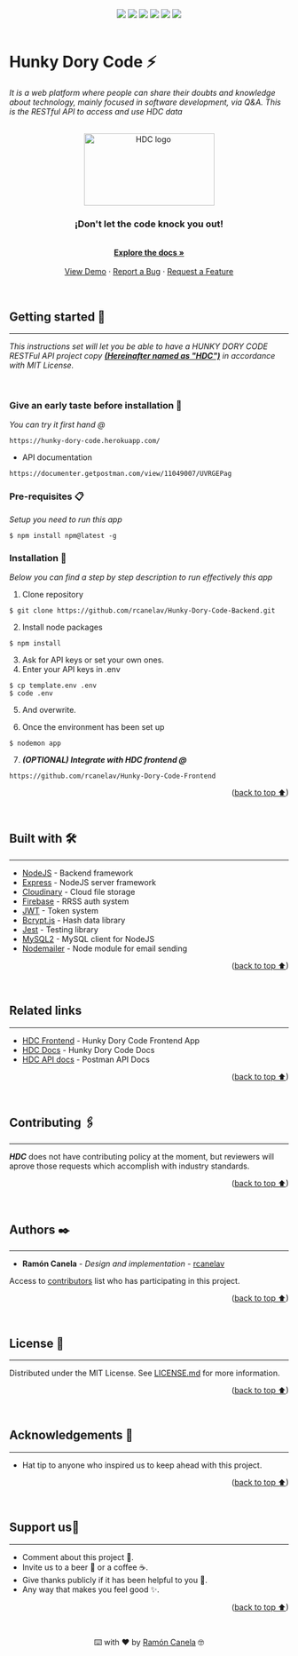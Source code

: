 ﻿<div id="top"></div>
<div align="center">
    <img src="https://img.shields.io/github/issues/rcanelav/Hunky-Dory-Code-Backend" />
    <img src="https://img.shields.io/github/forks/rcanelav/Hunky-Dory-Code-Backend" />
    <img src="https://img.shields.io/github/stars/rcanelav/Hunky-Dory-Code-Backend" />
    <img src="https://img.shields.io/github/license/rcanelav/Hunky-Dory-Code-Backend" />
    <img src="https://img.shields.io/github/commit-activity/m/rcanelav/Hunky-Dory-Code-Backend" />
    <img src="https://img.shields.io/twitter/url?url=https%3A%2F%2Fgithub.com%2Frcanelav%2FHunky-Dory-Code-Backend" />
</div>

</br>

# Hunky Dory Code ⚡

_It is a web platform where people can share their doubts and knowledge about technology, mainly focused in software development, via Q&A. This is the RESTful API to access and use HDC data_

<br />

<div align="center">
  <a href="https://github.com/rcanelav/Hunky-Dory-Code-Backend/">
    <img src="https://res.cloudinary.com/rayci/image/upload/v1646335388/logo_rmhaes.png" alt="HDC logo" width="235" height="130">
  </a>

  <h3 align="center">¡Don't let the code knock you out!</h3>

  <p align="center">
    <br />
    <a href="https://github.com/rcanelav/Hunky-Dory-Code-Docs"><strong>Explore the docs »</strong></a>
    <br />
    <br />
    <a href="https://rcanelav.github.io/Hunky-Dory-Code-Backend/">View Demo</a>
    ·
    <a href="https://github.com/rcanelav/Hunky-Dory-Code-Backend/issues">Report a Bug</a>
    ·
    <a href="https://github.com/rcanelav/Hunky-Dory-Code-Backend/issues">Request a Feature</a>
  </p>
</div>
<br />

## Getting started 🚀
---

_This instructions set will let you be able to have a HUNKY DORY CODE RESTFul API project copy ***<u>(Hereinafter named as "HDC")</u>*** in accordance with MIT License._

</br>

### Give an early taste before installation 🍴

_You can try it first hand @_
```
https://hunky-dory-code.herokuapp.com/
```

* API documentation

```
https://documenter.getpostman.com/view/11049007/UVRGEPag
```


### Pre-requisites 📋

_Setup you need to run this app_

```
$ npm install npm@latest -g
```

### Installation 🔧

_Below you can find a step by step description to run effectively this app_

1. Clone repository
```
$ git clone https://github.com/rcanelav/Hunky-Dory-Code-Backend.git
```

2. Install node packages

```
$ npm install
```

3. Ask for API keys or set your own ones.
4. Enter your API keys in .env
```
$ cp template.env .env
$ code .env
```

5. And overwrite.


6. Once the environment has been set up

```
$ nodemon app
```

7. ***(OPTIONAL) Integrate with HDC frontend @***
   
```
https://github.com/rcanelav/Hunky-Dory-Code-Frontend
```
<p align="right">(<a href="#top">back to top ⬆</a>)</p>
</br>

## Built with 🛠️
---

* [NodeJS](https://nodejs.org/) - Backend framework
* [Express](https://expressjs.com) - NodeJS server framework
* [Cloudinary](https://cloudinary.com/) - Cloud file storage
* [Firebase](https://firebase.google.com/) - RRSS auth system
* [JWT](https://jwt.io/) - Token system
* [Bcrypt.js](https://jwt.io/) - Hash data library
* [Jest](https://jestjs.io/es-ES/) - Testing library
* [MySQL2](https://github.com/sidorares/node-mysql2) - MySQL client for NodeJS
* [Nodemailer](https://nodemailer.com/about/) - Node module for email sending
<p align="right">(<a href="#top">back to top ⬆</a>)</p>
</br>

## Related links
---
* [HDC Frontend](https://github.com/rcanelav/Hunky-Dory-Code-Frontend) - Hunky Dory Code Frontend App
* [HDC Docs](https://github.com/rcanelav/Hunky-Dory-Code-Docs) - Hunky Dory Code Docs
* [HDC API docs](https://documenter.getpostman.com/view/11049007/UVRGEPag) - Postman API Docs
<p align="right">(<a href="#top">back to top ⬆</a>)</p>
</br>

## Contributing 🖇️
---

***HDC*** does not have contributing policy at the moment, but reviewers will aprove those requests which accomplish with industry standards.
<p align="right">(<a href="#top">back to top ⬆</a>)</p>
</br>

## Authors ✒️
---

* **Ramón Canela** - *Design and implementation* - [rcanelav](https://github.com/rcanelav)

Access to [contributors](https://github.com/rcanelav/Hunky-Dory-Code-Backend/graphs/contributors) list who has participating in this project.
<p align="right">(<a href="#top">back to top ⬆</a>)</p>
</br>

## License 📄
---

Distributed under the MIT License. See [LICENSE.md](LICENSE.md) for more information.
<p align="right">(<a href="#top">back to top ⬆</a>)</p>
</br>

## Acknowledgements 💖
---
* Hat tip to anyone who inspired us to keep ahead with this project.
<p align="right">(<a href="#top">back to top ⬆</a>)</p>
</br>

## Support us🎁
---

* Comment about this project 📢.
* Invite us to a beer 🍺 or a coffee ☕. 
* Give thanks publicly if it has been helpful to you 📱.
* Any way that makes you feel good ✨.
<p align="right">(<a href="#top">back to top ⬆</a>)</p>
</br>

<p align="center">⌨️ with ❤️ by <a href="https://linkedin.com/in/rcanelav">Ramón Canela</a> 🤓</p>
